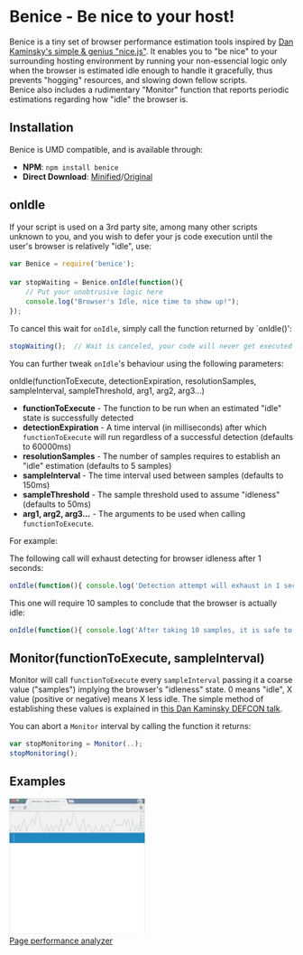 # Benice - Be nice to your host!
Benice is a tiny set of browser performance estimation tools inspired by [Dan Kaminsky's simple & genius "nice.js"](https://www.youtube.com/watch?v=9wx2TnaRSGs). It enables you to "be nice" to your surrounding hosting environment by running your non-essencial logic only when the browser is estimated idle enough to handle it gracefully, thus prevents "hogging" resources, and slowing down fellow scripts.  
Benice also includes a rudimentary "Monitor" function that reports periodic estimations regarding how "idle" the browser is.

## Installation

  Benice is UMD compatible, and is available through:

  * **NPM**: `npm install benice`
  * **Direct Download**: [Minified](http://benice.webwise.co.il/benice-min.js)/[Original](http://benice.webwise.co.il/benice.js)

## onIdle

If your script is used on a 3rd party site, among many other scripts unknown to you, and you wish to defer your js code execution until the user's browser is relatively "idle", use:
```javascript
var Benice = require('benice');

var stopWaiting = Benice.onIdle(function(){
    // Put your unobtrusive logic here
    console.log("Browser's Idle, nice time to show up!");
});
```

To cancel this wait for `onIdle`, simply call the function returned by `onIdle()':
```javascript
stopWaiting();  // Wait is canceled, your code will never get executed
```

You can further tweak `onIdle`'s behaviour using the following parameters:

onIdle(functionToExecute, detectionExpiration, resolutionSamples, sampleInterval, sampleThreshold, arg1, arg2, arg3...)

   * **functionToExecute** - The function to be run when an estimated "idle" state is successfully detected
   * **detectionExpiration** - A time interval (in milliseconds) after which `functionToExecute` will run regardless of a successful detection (defaults to 60000ms)
   * **resolutionSamples** - The number of samples requires to establish an "idle" estimation (defaults to 5 samples)
   * **sampleInterval** - The time interval used between samples (defaults to 150ms)
   * **sampleThreshold** - The sample threshold used to assume "idleness" (defaults to 50ms)
   * **arg1, arg2, arg3...** - The arguments to be used when calling `functionToExecute`.

For example:

The following call will exhaust detecting for browser idleness after 1 seconds:

```javascript
onIdle(function(){ console.log('Detection attempt will exhaust in 1 second') }, 1000);
```

This one will require 10 samples to conclude that the browser is actually idle:

```javascript
onIdle(function(){ console.log('After taking 10 samples, it is safe to estimate that the browser\'s idle') }, 60000, 10);
```

## Monitor(functionToExecute, sampleInterval)

Monitor will call `functionToExecute` every `sampleInterval` passing it a coarse value ("samples") implying the browser's "idleness" state. 0 means "idle", X value (positive or negative) means X less idle. The simple method of establishing these values is explained in [this Dan Kaminsky DEFCON talk](https://www.youtube.com/watch?v=9wx2TnaRSGs).

You can abort a `Monitor` interval by calling the function it returns:

```javascript
var stopMonitoring = Monitor(..);
stopMonitoring();
```

## Examples

![Page performance analyzer](https://raw.githubusercontent.com/tweinfeld/benice/master/demos/page-performance-analyzer.gif)  
[Page performance analyzer](http://benice.webwise.co.il)
